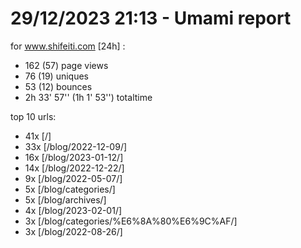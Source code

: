 # 29/12/2023 21:13 - Umami report
for www.shifeiti.com [24h] :

 - 162 (57) page views
 - 76 (19) uniques
 - 53 (12) bounces
 - 2h 33' 57'' (1h 1' 53'') totaltime


top 10 urls:
 - 41x [/]
 - 33x [/blog/2022-12-09/]
 - 16x [/blog/2023-01-12/]
 - 14x [/blog/2022-12-22/]
 - 9x [/blog/2022-05-07/]
 - 5x [/blog/categories/]
 - 5x [/blog/archives/]
 - 4x [/blog/2023-02-01/]
 - 3x [/blog/categories/%E6%8A%80%E6%9C%AF/]
 - 3x [/blog/2022-08-26/]


